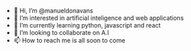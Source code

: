 - 👋 Hi, I’m @manueldonavans
- 👀 I’m interested in artificial inteligence and web applications 
- 🌱 I’m currently learning python, javascript and react 
- 💞️ I’m looking to collaborate on A.I
- 📫 How to reach me is all soon to come 

<!---
manueldonavans/manueldonavans is a ✨ special ✨ repository because its `README.md` (this file) appears on your GitHub profile.
You can click the Preview link to take a look at your changes.
--->
